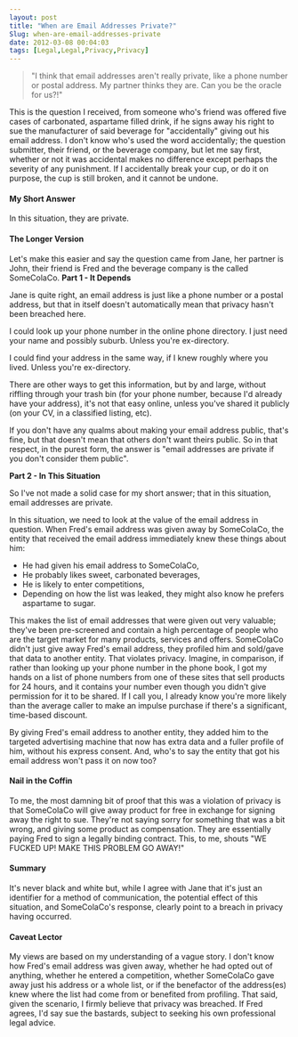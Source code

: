 ```yaml
---
layout: post
title: "When are Email Addresses Private?"
Slug: when-are-email-addresses-private
date: 2012-03-08 00:04:03
tags: [Legal,Legal,Privacy,Privacy]
---
```

> "I think that email addresses aren't really private, like a phone number or postal address. My partner thinks they are. Can you be the oracle for us?!"

This is the question I received, from someone who's friend was offered five cases of carbonated, aspartame filled drink, if he signs away his right to sue the manufacturer of said beverage for "accidentally" giving out his email address. I don't know who's used the word accidentally; the question submitter, their friend, or the beverage company, but let me say first, whether or not it was accidental makes no difference except perhaps the severity of any punishment. If I accidentally break your cup, or do it on purpose, the cup is still broken, and it cannot be undone.

#### My Short Answer

In this situation, they are private.
#### The Longer Version

Let's make this easier and say the question came from Jane, her partner is John, their friend is Fred and the beverage company is the called SomeColaCo. **Part 1 - It Depends**

Jane is quite right, an email address is just like a phone number or a postal address, but that in itself doesn't automatically mean that privacy hasn't been breached here.

I could look up your phone number in the online phone directory. I just need your name and possibly suburb. Unless you're ex-directory.

I could find your address in the same way, if I knew roughly where you lived. Unless you're ex-directory.

There are other ways to get this information, but by and large, without riffling through your trash bin (for your phone number, because I'd already have your address), it's not that easy online, unless you've shared it publicly (on your CV, in a classified listing, etc).

If you don't have any qualms about making your email address public, that's fine, but that doesn't mean that others don't want theirs public. So in that respect, in the purest form, the answer is "email addresses are private if you don't consider them public".

**Part 2 - In This Situation**

So I've not made a solid case for my short answer; that in this situation, email addresses are private.

In this situation, we need to look at the value of the email address in question. When Fred's email address was given away by SomeColaCo, the entity that received the email address immediately knew these things about him:

- He had given his email address to SomeColaCo,
- He probably likes sweet, carbonated beverages,
- He is likely to enter competitions,
- Depending on how the list was leaked, they might also know he prefers aspartame to sugar.

This makes the list of email addresses that were given out very valuable; they've been pre-screened and contain a high percentage of people who are the target market for many products, services and offers. SomeColaCo didn't just give away Fred's email address, they profiled him and sold/gave that data to another entity. That violates privacy. Imagine, in comparison, if rather than looking up your phone number in the phone book, I got my hands on a list of phone numbers from one of these sites that sell products for 24 hours, and it contains your number even though you didn't give permission for it to be shared. If I call you, I already know you're more likely than the average caller to make an impulse purchase if there's a significant, time-based discount.

By giving Fred's email address to another entity, they added him to the targeted advertising machine that now has extra data and a fuller profile of him, without his express consent. And, who's to say the entity that got his email address won't pass it on now too?

#### Nail in the Coffin

To me, the most damning bit of proof that this was a violation of privacy is that SomeColaCo will give away product for free in exchange for signing away the right to sue. They're not saying sorry for something that was a bit wrong, and giving some product as compensation. They are essentially paying Fred to sign a legally binding contract. This, to me, shouts "WE FUCKED UP! MAKE THIS PROBLEM GO AWAY!"

#### Summary

It's never black and white but, while I agree with Jane that it's just an identifier for a method of communication, the potential effect of this situation, and SomeColaCo's response, clearly point to a breach in privacy having occurred.
#### Caveat Lector

My views are based on my understanding of a vague story. I don't know how Fred's email address was given away, whether he had opted out of anything, whether he entered a competition, whether SomeColaCo gave away just his address or a whole list, or if the benefactor of the address(es) knew where the list had come from or benefited from profiling. That said, given the scenario, I firmly believe that privacy was breached. If Fred agrees, I'd say sue the bastards, subject to seeking his own professional legal advice.

